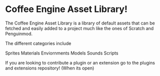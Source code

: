 # Coffee Engine Asset Library!
The Coffee Engine Asset Library is a library of default assets that can be fetched and easily added to a project much like the ones of Scratch and Penguinmod.

The different categories include

Sprites
Materials
Enviornments
Models
Sounds
Scripts

If you are looking to contribute a plugin or an extension go to the plugins and extensions repository! (When its open)
